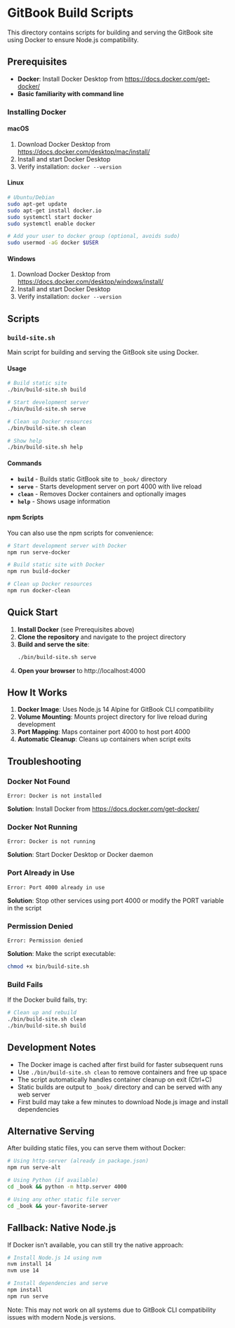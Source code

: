 # GitBook Build Scripts

This directory contains scripts for building and serving the GitBook site using Docker to ensure Node.js compatibility.

## Prerequisites

- **Docker**: Install Docker Desktop from https://docs.docker.com/get-docker/
- **Basic familiarity with command line**

### Installing Docker

#### macOS
1. Download Docker Desktop from https://docs.docker.com/desktop/mac/install/
2. Install and start Docker Desktop
3. Verify installation: `docker --version`

#### Linux
```bash
# Ubuntu/Debian
sudo apt-get update
sudo apt-get install docker.io
sudo systemctl start docker
sudo systemctl enable docker

# Add your user to docker group (optional, avoids sudo)
sudo usermod -aG docker $USER
```

#### Windows
1. Download Docker Desktop from https://docs.docker.com/desktop/windows/install/
2. Install and start Docker Desktop
3. Verify installation: `docker --version`

## Scripts

### `build-site.sh`

Main script for building and serving the GitBook site using Docker.

#### Usage

```bash
# Build static site
./bin/build-site.sh build

# Start development server
./bin/build-site.sh serve

# Clean up Docker resources
./bin/build-site.sh clean

# Show help
./bin/build-site.sh help
```

#### Commands

- **`build`** - Builds static GitBook site to `_book/` directory
- **`serve`** - Starts development server on port 4000 with live reload
- **`clean`** - Removes Docker containers and optionally images
- **`help`** - Shows usage information

#### npm Scripts

You can also use the npm scripts for convenience:

```bash
# Start development server with Docker
npm run serve-docker

# Build static site with Docker
npm run build-docker

# Clean up Docker resources
npm run docker-clean
```

## Quick Start

1. **Install Docker** (see Prerequisites above)
2. **Clone the repository** and navigate to the project directory
3. **Build and serve the site**:
   ```bash
   ./bin/build-site.sh serve
   ```
4. **Open your browser** to http://localhost:4000

## How It Works

1. **Docker Image**: Uses Node.js 14 Alpine for GitBook CLI compatibility
2. **Volume Mounting**: Mounts project directory for live reload during development
3. **Port Mapping**: Maps container port 4000 to host port 4000
4. **Automatic Cleanup**: Cleans up containers when script exits

## Troubleshooting

### Docker Not Found
```
Error: Docker is not installed
```
**Solution**: Install Docker from https://docs.docker.com/get-docker/

### Docker Not Running
```
Error: Docker is not running
```
**Solution**: Start Docker Desktop or Docker daemon

### Port Already in Use
```
Error: Port 4000 already in use
```
**Solution**: Stop other services using port 4000 or modify the PORT variable in the script

### Permission Denied
```
Error: Permission denied
```
**Solution**: Make the script executable:
```bash
chmod +x bin/build-site.sh
```

### Build Fails
If the Docker build fails, try:
```bash
# Clean up and rebuild
./bin/build-site.sh clean
./bin/build-site.sh build
```

## Development Notes

- The Docker image is cached after first build for faster subsequent runs
- Use `./bin/build-site.sh clean` to remove containers and free up space
- The script automatically handles container cleanup on exit (Ctrl+C)
- Static builds are output to `_book/` directory and can be served with any web server
- First build may take a few minutes to download Node.js image and install dependencies

## Alternative Serving

After building static files, you can serve them without Docker:

```bash
# Using http-server (already in package.json)
npm run serve-alt

# Using Python (if available)
cd _book && python -m http.server 4000

# Using any other static file server
cd _book && your-favorite-server
```

## Fallback: Native Node.js

If Docker isn't available, you can still try the native approach:

```bash
# Install Node.js 14 using nvm
nvm install 14
nvm use 14

# Install dependencies and serve
npm install
npm run serve
```

Note: This may not work on all systems due to GitBook CLI compatibility issues with modern Node.js versions.
